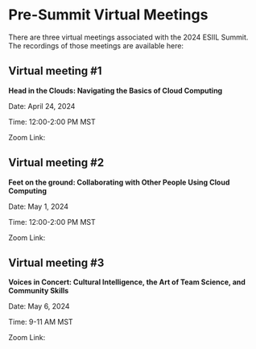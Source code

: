 # Pre-Summit Virtual Meetings

There are three virtual meetings associated with the 2024 ESIIL Summit. The recordings of those meetings are available here:

## Virtual meeting #1

**Head in the Clouds: Navigating the Basics of Cloud Computing**

Date: April 24, 2024

Time: 12:00-2:00 PM MST

Zoom Link: 


## Virtual meeting #2

**Feet on the ground: Collaborating with Other People Using Cloud Computing**

Date:  May 1, 2024

Time: 12:00-2:00 PM MST

Zoom Link:


## Virtual meeting #3

**Voices in Concert: Cultural Intelligence, the Art of Team Science, and Community Skills**

Date: May 6, 2024

Time: 9-11 AM MST

Zoom Link:

